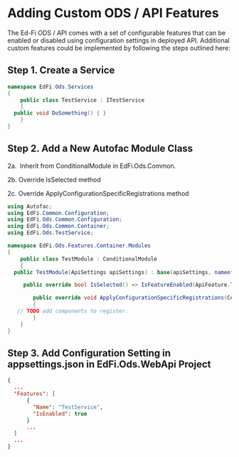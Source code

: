 # Adding Custom ODS / API Features

The Ed-Fi ODS / API comes with a set of configurable features that can be
enabled or disabled using configuration settings in deployed API. Additional
custom features could be implemented by following the steps outlined here:

## Step 1. Create a Service

```csharp
namespace EdFi.Ods.Services
{
    public class TestService : ITestService
    {
  public void DoSomething() { }
    }
}
```

## Step 2. Add a New Autofac Module Class

2a.  Inherit from ConditionalModule in EdFi.Ods.Common.

2b. Override IsSelected method

2c. Override ApplyConfigurationSpecificRegistrations method

```csharp
using Autofac;
using EdFi.Common.Configuration;
using EdFi.Ods.Common.Configuration;
using EdFi.Ods.Common.Container;
using EdFi.Ods.TestService;

namespace EdFi.Ods.Features.Container.Modules
{
    public class TestModule : ConditionalModule
    {
  public TestModule(ApiSettings apiSettings) : base(apiSettings, nameof(TestModule)) { }

     public override bool IsSelected() => IsFeatureEnabled(ApiFeature.TestService);

        public override void ApplyConfigurationSpecificRegistrations(ContainerBuilder builder)
        {
   // TODO add components to register.
        }
    }
}
```

## Step 3. Add Configuration Setting in appsettings.json in EdFi.Ods.WebApi Project

```json
{
  ...
  "Features": [
      {
        "Name": "TestService",
        "IsEnabled": true
      }
      ...
  ]
  ...
}
```
